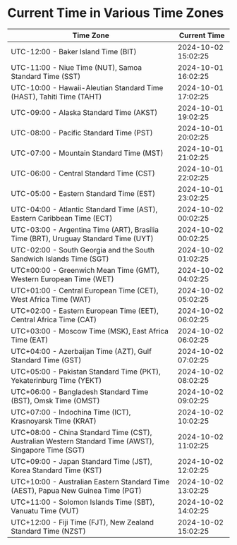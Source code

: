 # Current Time in Various Time Zones

| Time Zone | Current Time |
|-----------|--------------|
| UTC-12:00 - Baker Island Time (BIT) | 2024-10-02 15:02:25 |
| UTC-11:00 - Niue Time (NUT), Samoa Standard Time (SST) | 2024-10-01 16:02:25 |
| UTC-10:00 - Hawaii-Aleutian Standard Time (HAST), Tahiti Time (TAHT) | 2024-10-01 17:02:25 |
| UTC-09:00 - Alaska Standard Time (AKST) | 2024-10-01 19:02:25 |
| UTC-08:00 - Pacific Standard Time (PST) | 2024-10-01 20:02:25 |
| UTC-07:00 - Mountain Standard Time (MST) | 2024-10-01 21:02:25 |
| UTC-06:00 - Central Standard Time (CST) | 2024-10-01 22:02:25 |
| UTC-05:00 - Eastern Standard Time (EST) | 2024-10-01 23:02:25 |
| UTC-04:00 - Atlantic Standard Time (AST), Eastern Caribbean Time (ECT) | 2024-10-02 00:02:25 |
| UTC-03:00 - Argentina Time (ART), Brasília Time (BRT), Uruguay Standard Time (UYT) | 2024-10-02 00:02:25 |
| UTC-02:00 - South Georgia and the South Sandwich Islands Time (SGT) | 2024-10-02 01:02:25 |
| UTC±00:00 - Greenwich Mean Time (GMT), Western European Time (WET) | 2024-10-02 04:02:25 |
| UTC+01:00 - Central European Time (CET), West Africa Time (WAT) | 2024-10-02 05:02:25 |
| UTC+02:00 - Eastern European Time (EET), Central Africa Time (CAT) | 2024-10-02 06:02:25 |
| UTC+03:00 - Moscow Time (MSK), East Africa Time (EAT) | 2024-10-02 06:02:25 |
| UTC+04:00 - Azerbaijan Time (AZT), Gulf Standard Time (GST) | 2024-10-02 07:02:25 |
| UTC+05:00 - Pakistan Standard Time (PKT), Yekaterinburg Time (YEKT) | 2024-10-02 08:02:25 |
| UTC+06:00 - Bangladesh Standard Time (BST), Omsk Time (OMST) | 2024-10-02 09:02:25 |
| UTC+07:00 - Indochina Time (ICT), Krasnoyarsk Time (KRAT) | 2024-10-02 10:02:25 |
| UTC+08:00 - China Standard Time (CST), Australian Western Standard Time (AWST), Singapore Time (SGT) | 2024-10-02 11:02:25 |
| UTC+09:00 - Japan Standard Time (JST), Korea Standard Time (KST) | 2024-10-02 12:02:25 |
| UTC+10:00 - Australian Eastern Standard Time (AEST), Papua New Guinea Time (PGT) | 2024-10-02 13:02:25 |
| UTC+11:00 - Solomon Islands Time (SBT), Vanuatu Time (VUT) | 2024-10-02 14:02:25 |
| UTC+12:00 - Fiji Time (FJT), New Zealand Standard Time (NZST) | 2024-10-02 15:02:25 |
